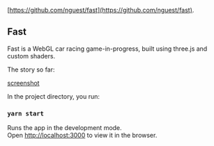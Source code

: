 [https://github.com/nguest/fast](https://github.com/nguest/fast).

## Fast

Fast is a WebGL car racing game-in-progress, built using three.js and custom shaders.

The story so far:

[screenshot](public/assets/screenshots/followcam1.png)

In the project directory, you run:

### `yarn start`

Runs the app in the development mode.<br />
Open [http://localhost:3000](http://localhost:3000) to view it in the browser.
